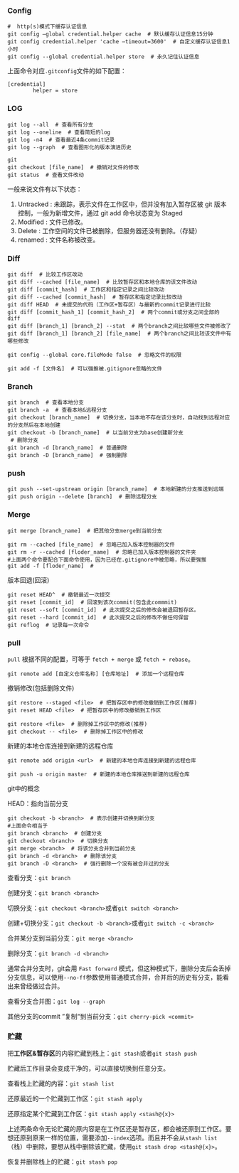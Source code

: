 ### Config

```shell
#  http(s)模式下缓存认证信息
git config –global credential.helper cache  # 默认缓存认证信息15分钟
git config credential.helper 'cache –timeout=3600'  # 自定义缓存认证信息1小时
git config --global credential.helper store  # 永久记住认证信息
```

上面命令对应`.gitconfig`文件的如下配置：

```
[credential]
		helper = store
```





### LOG

```shell
git log --all  # 查看所有分支
git log --oneline  # 查看简短的log
git log -n4  # 查看最近4条commit记录
git log --graph  # 查看图形化的版本演进历史
```



```shell
git 
git checkout [file_name]  # 撤销对文件的修改
git status  # 查看文件改动
```

一般来说文件有以下状态：

1. Untracked : 未跟踪，表示文件在工作区中，但并没有加入暂存区被 git 版本控制，一般为新增文件，通过 git add 命令状态变为 Staged
2. Modified : 文件已修改。
3. Delete : 工作空间的文件已被删除，但服务器还没有删除。（存疑）
4. renamed : 文件名称被改变。

### Diff

```shell
git diff  # 比较工作区改动
git diff --cached [file_name]  # 比较暂存区和本地仓库的该文件改动
git diff [commit_hash]  # 工作区和指定记录之间比较改动
git diff --cached [commit_hash]  # 暂存区和指定记录比较改动
git diff HEAD  # 未提交的代码（工作区+暂存区）与最新的commit记录进行比较
git diff [commit_hash_1] [commit_hash_2]  # 两个commit或分支之间全部的diff
git diff [branch_1] [branch_2] --stat  # 两个branch之间比较哪些文件被修改了
git diff [branch_1] [branch_2] [file_name]  # 两个branch之间比较该文件中有哪些修改
```



```shell
git config --global core.fileMode false  # 忽略文件的权限

git add -f [文件名]  # 可以强推被.gitignore忽略的文件
```

### Branch

```shell
git branch  # 查看本地分支
git branch -a  # 查看本地&远程分支
git checkout [branch_name]  # 切换分支，当本地不存在该分支时，自动找到远程对应的分支然后在本地创建
git checkout -b [branch_name]  # 以当前分支为base创建新分支
 # 删除分支
git branch -d [branch_name]  # 普通删除
git branch -D [branch_name]  # 强制删除
```

### push

```shell
git push --set-upstream origin [branch_name]  # 本地新建的分支推送到远端
git push origin --delete [branch]  # 删除远程分支
```

### Merge

```shell
git merge [branch_name]  # 把其他分支merge到当前分支
```





````shell
git rm --cached [file_name]  # 忽略已加入版本控制器的文件
git rm -r --cached [floder_name]  # 忽略已加入版本控制器的文件夹
#上面两个命令要配合下面命令使用，因为已经在.gitignore中被忽略，所以要强推
git add -f [floder_name]  # 
````

版本回退(回滚)

```shell
git reset HEAD^  # 撤销最近一次提交
git reset [commit_id]  # 回滚到该次commit(包含此commmit)
git reset --soft [commit_id]  # 此次提交之后的修改会被退回暂存区。
git reset --hard [commit_id]  # 此次提交之后的修改不做任何保留
git reflog  # 记录每一次命令
```

### pull

`pull` 根据不同的配置，可等于 `fetch + merge` 或 `fetch + rebase`。

```shell
git remote add [自定义仓库名称] [仓库地址]  # 添加一个远程仓库
```





撤销修改(包括删除文件)

```shell
git restore --staged <file>  # 把暂存区中的修改撤销到工作区(推荐)
git reset HEAD <file>  # 把暂存区中的修改撤销到工作区

git restore <file>  # 删除掉工作区中的修改(推荐)
git checkout -- <file>  # 删除掉工作区中的修改

```

新建的本地仓库连接到新建的远程仓库

```shell
git remote add origin <url>  # 新建的本地仓库连接到新建的远程仓库

git push -u origin master  # 新建的本地仓库推送到新建的远程仓库
```

git中的概念

HEAD：指向当前分支



```shell
git checkout -b <branch>  # 表示创建并切换到新分支
#上面命令相当于
git branch <branch>  # 创建分支
git checkout <branch>  # 切换分支
git merge <branch>  # 将该分支合并到当前分支
git branch -d <branch>  # 删除该分支
git branch -D <branch>  # 强行删除一个没有被合并过的分支
```

查看分支：`git branch`

创建分支：`git branch <branch>`

切换分支：`git checkout <branch>`或者`git switch <branch>`

创建+切换分支：`git checkout -b <branch>`或者`git switch -c <branch>`

合并某分支到当前分支：`git merge <branch>`

删除分支：`git branch -d <branch>`

通常合并分支时，git会用 `Fast forward` 模式，但这种模式下，删除分支后会丢掉分支信息，可以使用`--no-ff`参数使用普通模式合并，合并后的历史有分支，能看出来曾经做过合并。

查看分支合并图：`git log --graph`

其他分支的commit ”复制“到当前分支：`git cherry-pick <commit>`

### 贮藏

把**工作区&暂存区**的内容贮藏到栈上：`git stash`或者`git stash push`

贮藏后工作目录会变成干净的，可以直接切换到任意分支。

查看栈上贮藏的内容：`git stash list`

还原最近的一个贮藏到工作区：`git stash apply`

还原指定某个贮藏到工作区：`git stash apply <stash@{x}>`

上述两条命令无论贮藏的原内容是在工作区还是暂存区，都会被还原到工作区。要想还原到原来一样的位置，需要添加`--index`选项。而且并不会从`stash list`（栈）中删除，要想从栈中删除该贮藏，使用`git stash drop <stash@{x}>`。

恢复并删除栈上的贮藏：`git stash pop`



